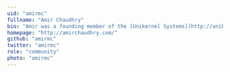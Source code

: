 ```yaml
---
uid: "amirmc"
fullname: "Amir Chaudhry"
bio: "Amir was a founding member of the [Unikernel Systems](http://unikernel.com/) team and is now a member of Technical Staff at [Docker](https://www.docker.com/). Along with all things Unikernels, he is Community Manager for [MirageOS](https://mirage.io/) and a senior member of [Darwin College, Cambridge](http://www.darwin.cam.ac.uk/)."
homepage: "http://amirchaudhry.com/"
github: "amirmc"
twitter: "amirmc"
role: "community"
photo: "amirmc"
---
```

